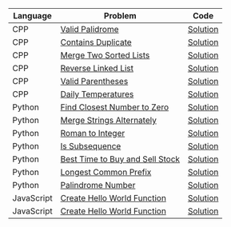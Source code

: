 | Language   | Problem                                                                                           | Code                                                                                                           |
| ---------- | ------------------------------------------------------------------------------------------------- | -------------------------------------------------------------------------------------------------------------- |
| CPP        | [Valid Palidrome](https://leetcode.com/problems/valid-palindrome/)                                | [Solution](https://github.com/ulascan54/coding-challenge/blob/main/letcode/valid-palindrome.cpp)               |
| CPP        | [Contains Duplicate](https://leetcode.com/problems/contains-duplicate/)                           | [Solution](https://github.com/ulascan54/coding-challenge/blob/main/letcode/contains-duplicate.cpp)             |
| CPP        | [Merge Two Sorted Lists](https://leetcode.com/problems/merge-two-sorted-lists/)                   | [Solution](https://github.com/ulascan54/coding-challenge/blob/main/letcode/merge-two-sorted-lists.cpp)         |
| CPP        | [Reverse Linked List](https://leetcode.com/problems/reverse-linked-list/)                         | [Solution](https://github.com/ulascan54/coding-challenge/blob/main/letcode/reverse-linked-list.cpp)            |
| CPP        | [Valid Parentheses](https://leetcode.com/problems/valid-parentheses/)                             | [Solution](https://github.com/ulascan54/coding-challenge/blob/main/letcode/valid-parentheses.cpp)              |
| CPP        | [Daily Temperatures](https://leetcode.com/problems/daily-temperatures/)                           | [Solution](https://github.com/ulascan54/coding-challenge/blob/main/letcode/daily-temperatures.cpp)             |
| Python     | [Find Closest Number to Zero](https://leetcode.com/problems/find-closest-number-to-zero/)         | [Solution](https://github.com/ulascan54/coding-challenge/blob/main/letcode/find-closest-number-to-zero.py)     |
| Python     | [Merge Strings Alternately](https://leetcode.com/problems/merge-strings-alternately/)             | [Solution](https://github.com/ulascan54/coding-challenge/blob/main/letcode/merge-strings-alternately.py)       |
| Python     | [Roman to Integer](https://leetcode.com/problems/roman-to-integer/)                               | [Solution](https://github.com/ulascan54/coding-challenge/blob/main/letcode/roman-to-integer.py)                |
| Python     | [Is Subsequence](https://leetcode.com/problems/is-subsequence/)                                   | [Solution](https://github.com/ulascan54/coding-challenge/blob/main/letcode/is-subsequence.py)                  |
| Python     | [Best Time to Buy and Sell Stock](https://leetcode.com/problems/best-time-to-buy-and-sell-stock/) | [Solution](https://github.com/ulascan54/coding-challenge/blob/main/letcode/best-time-to-buy-and-sell-stock.py) |
| Python     | [Longest Common Prefix](https://leetcode.com/problems/longest-common-prefix/)                     | [Solution](https://github.com/ulascan54/coding-challenge/blob/main/letcode/longest-common-prefix.py)           |
| Python     | [Palindrome Number](https://leetcode.com/problems/palindrome-number/)                             | [Solution](https://github.com/ulascan54/coding-challenge/blob/main/letcode/palindrome-number.py)               |
| JavaScript | [Create Hello World Function](https://leetcode.com/problems/create-hello-world-function/)         | [Solution](https://github.com/ulascan54/coding-challenge/blob/main/letcode/create-hello-world-function.js)     |
| JavaScript | [Create Hello World Function](https://leetcode.com/problems/counter/)                             | [Solution](https://github.com/ulascan54/coding-challenge/blob/main/letcode/counter.js)                         |
